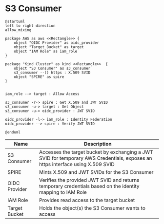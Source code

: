 # S3 Consumer

```puml
@startuml
left to right direction
allow_mixing

package AWS as aws <<Rectangle>> {
    object "OIDC Provider" as oidc_provider
    object "Target Bucket" as target
    object "IAM Role" as iam_role
}

package "Kind Cluster" as kind <<Rectangle>>  {
    object "S3 Consumer" as s3_consumer
    s3_consumer --() https : X.509 SVID
    object "SPIRE" as spire
}


iam_role --> target : Allow Access

s3_consumer -r-> spire : Get X.509 and JWT SVID
s3_consumer -u-> target : Get Object
s3_consumer -u-> oidc_provider : JWT SVID

oidc_provider -l-> iam_role : Identity Federation
oidc_provider --> spire : Verify JWT SVID

@enduml
```

| Name          | Description                                                                                                                    |
|---------------|--------------------------------------------------------------------------------------------------------------------------------|
| S3 Consumer   | Accesses the target bucket by exchanging a JWT SVID for temporary AWS Credentials, exposes an https interface using X.509 SVID |
| SPIRE         | Mints X.509 and JWT SVIDs for the S3 Consumer                                                                                  |
| OIDC Provider | Verifies the provided JWT SVID and returns temporary credentials based on the identity mapping to IAM Role                     |
| IAM Role      | Provides read access to the target bucket                                                                                      |
| Target Bucket | Holds the object(s) the S3 Consumer wants to access                                                                            |

